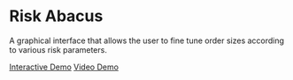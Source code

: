 # Risk Abacus

A graphical interface that allows the user to fine tune order sizes according to various risk parameters. 

<a href="https://cyrus-maz-risk-management-1.uk.r.appspot.com/">Interactive Demo</a>
<a href="https://www.youtube.com/watch?v=KLgLvRsRevI&">Video Demo</a>
